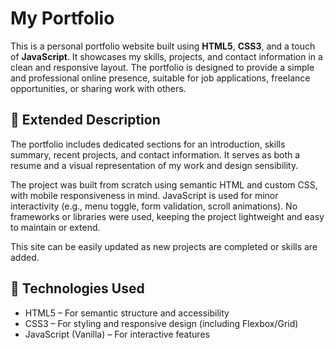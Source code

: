 # My Portfolio

This is a personal portfolio website built using **HTML5**, **CSS3**, and a touch of **JavaScript**. 
It showcases my skills, projects, and contact information in a clean and responsive layout.
The portfolio is designed to provide a simple and professional online presence, suitable for job applications, freelance opportunities, or sharing work with others.


## 📖 Extended Description

The portfolio includes dedicated sections for an introduction, skills summary, recent projects, and contact information. 
It serves as both a resume and a visual representation of my work and design sensibility.

The project was built from scratch using semantic HTML and custom CSS, with mobile responsiveness in mind. 
JavaScript is used for minor interactivity (e.g., menu toggle, form validation, scroll animations). 
No frameworks or libraries were used, keeping the project lightweight and easy to maintain or extend.

This site can be easily updated as new projects are completed or skills are added.


## 🧰 Technologies Used

- HTML5 – For semantic structure and accessibility
- CSS3 – For styling and responsive design (including Flexbox/Grid)
- JavaScript (Vanilla) – For interactive features

